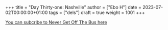 +++
title = "Day Thirty-one: Nashville"
author = ["Ebo H"]
date = 2023-07-02T00:00:00+01:00
tags = ["dels"]
draft = true
weight = 1001
+++

[You can subcribe to Never Get Off The Bus here](https://never-get-off-the-bus.ghost.io/#/portal/)
